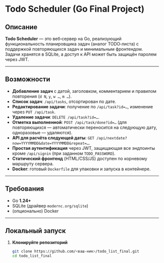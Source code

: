 # Todo Scheduler (Go Final Project)

## Описание

**Todo Scheduler** — это веб‑сервер на Go, реализующий функциональность планировщика задач (аналог TODO‑листа) с поддержкой повторяющихся задач и минимальным фронтендом. Задачи хранятся в SQLite, а доступ к API может быть защищён паролем через JWT.

---

## Возможности

- **Добавление задач** с датой, заголовком, комментарием и правилом повторения (`d N`, `y`, `w …`, `m …`).
- **Список задач**: `/api/tasks`, отсортирован по дате.
- **Редактирование задачи**: получение по `/api/task?id=…`, изменение через `PUT /api/task`.
- **Удаление задачи**: `DELETE /api/task?id=…`.
- **Отметка выполненной**: `POST /api/task/done?id=…` (для повторяющихся — автоматически переносится на следующую дату, одноразовые — удаляются).
- **API для расчёта следующей даты**: `GET /api/nextdate?now=YYYYMMDD&date=YYYYMMDD&repeat=…`.
- **Простая аутентификация** через JWT, защищающая все эндпоинты кроме `/api/signin` (при заданном `TODO_PASSWORD`).
- **Статический фронтенд** (HTML/CSS/JS) доступен по корневому маршруту сервера.
- **Docker**: готовый `Dockerfile` для упаковки и запуска в контейнере.

---

## Требования

- Go **1.24+**
- SQLite (драйвер `modernc.org/sqlite`)
- (опционально) Docker

---

## Локальный запуск

1. **Клонируйте репозиторий**
   ```bash
   git clone https://github.com/<ваш‑ник>/todo_list_final.git
   cd todo_list_final